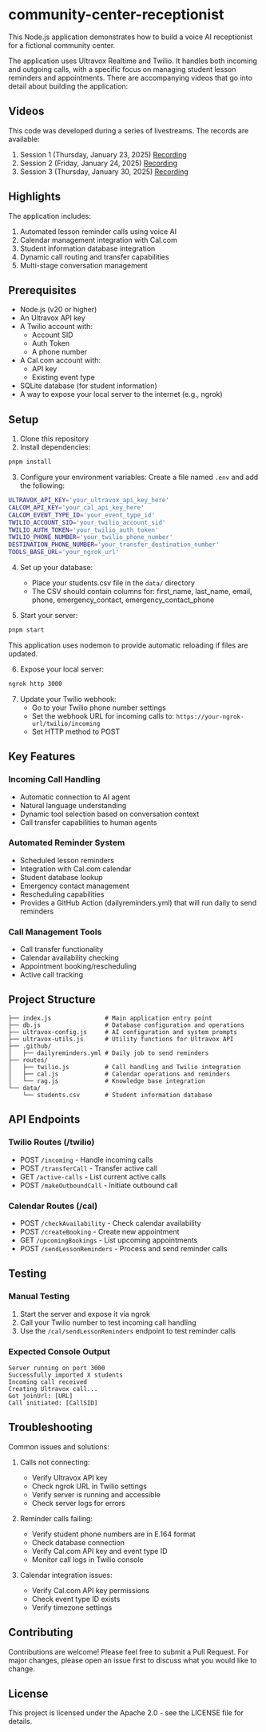 # community-center-receptionist
This Node.js application demonstrates how to build a voice AI receptionist for a fictional community center.

The application uses Ultravox Realtime and Twilio. It handles both incoming and outgoing calls, with a specific focus on managing student lesson reminders and appointments. There are accompanying videos that go into detail about building the application:

## Videos
This code was developed during a series of livestreams. The records are available:
1. Session 1 (Thursday, January 23, 2025) [Recording](https://www.youtube.com/live/DocZRHNeAy4?si=utqrDuqHHlywxsIp&t=377)
2. Session 2 (Friday, January 24, 2025) [Recording](https://www.youtube.com/watch?v=qwFOzo2-dMs&t=1435s)
3. Session 3 (Thursday, January 30, 2025) [Recording](https://www.youtube.com/watch?v=S2xeZv4mSXk)

## Highlights
The application includes:

1. Automated lesson reminder calls using voice AI
2. Calendar management integration with Cal.com
3. Student information database integration
4. Dynamic call routing and transfer capabilities
5. Multi-stage conversation management

## Prerequisites

- Node.js (v20 or higher)
- An Ultravox API key
- A Twilio account with:
  - Account SID
  - Auth Token
  - A phone number
- A Cal.com account with:
  - API key
  - Existing event type
- SQLite database (for student information)
- A way to expose your local server to the internet (e.g., ngrok)

## Setup

1. Clone this repository
2. Install dependencies:
```bash
pnpm install
```

3. Configure your environment variables:
   Create a file named `.env` and add the following:

```bash
ULTRAVOX_API_KEY='your_ultravox_api_key_here'
CALCOM_API_KEY='your_cal_api_key_here'
CALCOM_EVENT_TYPE_ID='your_event_type_id'
TWILIO_ACCOUNT_SID='your_twilio_account_sid'
TWILIO_AUTH_TOKEN='your_twilio_auth_token'
TWILIO_PHONE_NUMBER='your_twilio_phone_number'
DESTINATION_PHONE_NUMBER='your_transfer_destination_number'
TOOLS_BASE_URL='your_ngrok_url'
```


4. Set up your database:
   - Place your students.csv file in the `data/` directory
   - The CSV should contain columns for: first_name, last_name, email, phone, emergency_contact, emergency_contact_phone

5. Start your server:
```bash
pnpm start
```

This application uses nodemon to provide automatic reloading if files are updated.

6. Expose your local server:
```bash
ngrok http 3000
```

7. Update your Twilio webhook:
   - Go to your Twilio phone number settings
   - Set the webhook URL for incoming calls to:
     `https://your-ngrok-url/twilio/incoming`
   - Set HTTP method to POST

## Key Features

### Incoming Call Handling
- Automatic connection to AI agent
- Natural language understanding
- Dynamic tool selection based on conversation context
- Call transfer capabilities to human agents

### Automated Reminder System
- Scheduled lesson reminders
- Integration with Cal.com calendar
- Student database lookup
- Emergency contact management
- Rescheduling capabilities
- Provides a GitHub Action (dailyreminders.yml) that will run daily to send reminders

### Call Management Tools
- Call transfer functionality
- Calendar availability checking
- Appointment booking/rescheduling
- Active call tracking

## Project Structure

```
├── index.js               # Main application entry point
├── db.js                  # Database configuration and operations
├── ultravox-config.js     # AI configuration and system prompts
├── ultravox-utils.js      # Utility functions for Ultravox API
├── .github/
│   ├── dailyreminders.yml # Daily job to send reminders
├── routes/
│   ├── twilio.js          # Call handling and Twilio integration
│   ├── cal.js             # Calendar operations and reminders
│   └── rag.js             # Knowledge base integration
└── data/
    └── students.csv       # Student information database
```

## API Endpoints

### Twilio Routes (/twilio)
- POST `/incoming` - Handle incoming calls
- POST `/transferCall` - Transfer active call
- GET `/active-calls` - List current active calls
- POST `/makeOutboundCall` - Initiate outbound call

### Calendar Routes (/cal)
- POST `/checkAvailability` - Check calendar availability
- POST `/createBooking` - Create new appointment
- GET `/upcomingBookings` - List upcoming appointments
- POST `/sendLessonReminders` - Process and send reminder calls

## Testing

### Manual Testing
1. Start the server and expose it via ngrok
2. Call your Twilio number to test incoming call handling
3. Use the `/cal/sendLessonReminders` endpoint to test reminder calls

### Expected Console Output
```
Server running on port 3000
Successfully imported X students
Incoming call received
Creating Ultravox call...
Got joinUrl: [URL]
Call initiated: [CallSID]
```

## Troubleshooting

Common issues and solutions:

1. Calls not connecting:
   - Verify Ultravox API key
   - Check ngrok URL in Twilio settings
   - Verify server is running and accessible
   - Check server logs for errors

2. Reminder calls failing:
   - Verify student phone numbers are in E.164 format
   - Check database connection
   - Verify Cal.com API key and event type ID
   - Monitor call logs in Twilio console

3. Calendar integration issues:
   - Verify Cal.com API key permissions
   - Check event type ID exists
   - Verify timezone settings

## Contributing

Contributions are welcome! Please feel free to submit a Pull Request. For major changes, please open an issue first to discuss what you would like to change.

## License

This project is licensed under the Apache 2.0 - see the LICENSE file for details.